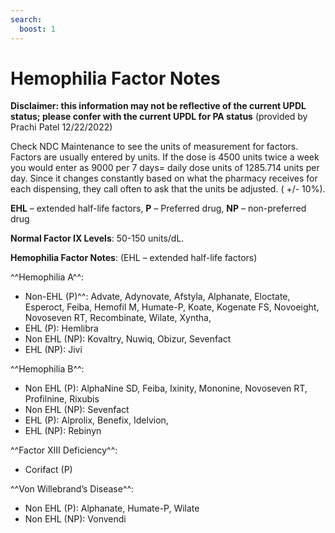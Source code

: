 ```yaml
---
search:
  boost: 1
---
```


# Hemophilia Factor Notes

**Disclaimer: this information may not be reflective of the current UPDL status; please confer with the current UPDL for PA status** (provided by Prachi Patel 12/22/2022)

Check NDC Maintenance to see the units of measurement for factors.  Factors are usually entered by units. If the dose is 4500 units twice a week you would enter as 9000 per 7 days= daily dose units of 1285.714 units per day. Since it changes constantly based on what the pharmacy receives for each dispensing, they call often to ask that the units be adjusted. ( +/- 10%).


**EHL** – extended half-life factors, **P** – Preferred drug, **NP** – non-preferred drug

**Normal Factor IX Levels**: 50-150 units/dL.
 
**Hemophilia Factor Notes**: (EHL – extended half-life factors)

^^Hemophilia A^^:

- Non-EHL (P)^^: Advate, Adynovate, Afstyla, Alphanate, Eloctate, Esperoct, Feiba, Hemofil M, Humate-P, Koate, Kogenate FS, Novoeight, Novoseven RT, Recombinate, Wilate, Xyntha,
- EHL (P): Hemlibra
- Non EHL (NP): Kovaltry, Nuwiq, Obizur, Sevenfact
- EHL (NP): Jivi

^^Hemophilia B^^:

- Non EHL (P): AlphaNine SD, Feiba, Ixinity, Mononine, Novoseven RT, Profilnine, Rixubis
- Non EHL (NP): Sevenfact
- EHL (P): Alprolix, Benefix, Idelvion,
- EHL (NP): Rebinyn

^^Factor XIII Deficiency^^:

- Corifact (P)

^^Von Willebrand’s Disease^^:

- Non EHL (P): Alphanate, Humate-P, Wilate
- Non EHL (NP): Vonvendi
